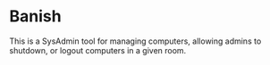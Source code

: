 # Banish
This is a SysAdmin tool for managing computers, allowing admins to shutdown, or logout computers in a given room.

